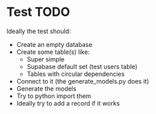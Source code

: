 # Test TODO

Ideally the test should:
* Create an empty database
* Create some table(s) like:
  * Super simple 
  * Supabase default set (test users table)
  * Tables with circular dependencies
* Connect to it (the generate_models.py does it)
* Generate the models
* Try to python import them
* Ideally try to add a record if it works

